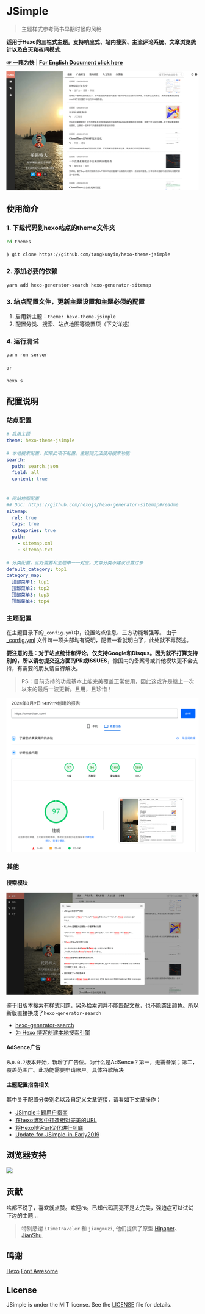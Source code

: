 # JSimple

> 主题样式参考简书早期时候的风格

**适用于Hexo的三栏式主题。支持响应式、站内搜索、主流评论系统、文章浏览统计以及白天和夜间模式**.

[**☞ 一睹为快**](https://tomartisan.com) | [**For English Document click here**](https://github.com/tangkunyin/hexo-theme-jsimple/blob/master/README.md)

![JSimple-Desktop](/source/images/JSimple-Desktop.png)

## 使用简介

### 1. 下载代码到hexo站点的theme文件夹

```bash
cd themes

$ git clone https://github.com/tangkunyin/hexo-theme-jsimple
```

### 2. 添加必要的依赖

```bash
yarn add hexo-generator-search hexo-generator-sitemap
```

### 3. 站点配置文件，更新主题设置和主题必须的配置

1. 启用新主题：`theme: hexo-theme-jsimple`
2. 配置分类、搜索、站点地图等设置项（下文详述）


### 4. 运行测试

```bash
yarn run server

or

hexo s
```


## 配置说明

### 站点配置

```yml
# 启用主题
theme: hexo-theme-jsimple

# 本地搜索配置，如果此项不配置。主题则无法使用搜索功能
search:
  path: search.json
  field: all
  content: true
  

# 网站地图配置
## Doc: https://github.com/hexojs/hexo-generator-sitemap#readme
sitemap:
  rel: true
  tags: true
  categories: true
  path:
    - sitemap.xml
    - sitemap.txt

# 分类配置，此处需要和主题中一一对应。文章分类不建议设置过多
default_category: top1
category_map:
  顶部菜单1: top1
  顶部菜单2: top2
  顶部菜单3: top3
  顶部菜单4: top4
```

### 主题配置

在主题目录下的`_config.yml`中，设置站点信息、三方功能增强等。
由于 [_config.yml](https://github.com/tangkunyin/hexo-theme-jsimple/blob/master/_config.yml) 文件每一项头部均有说明，配置一看就明白了，此处就不再赘述。

**要注意的是：对于站点统计和评论，仅支持Google和Disqus。因为就不打算支持别的，所以请勿提交这方面的PR或ISSUES**，像国内的备案号或其他模块更不会支持，有需要的朋友请自行解决。

> PS：目前支持的功能基本上能完美覆盖正常使用，因此这或许是继上一次以来的最后一波更新。且用，且珍惜！

![JSimple-Desktop](/source/images/pagespeed-test.png)

### 其他

#### 搜索模块

![JSimple-Desktop](/source/images/JSimple-Desktop-With-LocalSearch.png)

鉴于旧版本搜索有样式问题，另外检索词并不能匹配文章，也不能突出颜色。所以新版直接换成了`hexo-generator-search`

- [hexo-generator-search](https://github.com/wzpan/hexo-generator-search)
- [为 Hexo 博客创建本地搜索引擎](https://liam.page/2017/09/21/local-search-engine-in-Hexo-site/)


#### AdSence广告

从`0.0.7`版本开始，新增了广告位。为什么是AdSence？第一，无需备案；第二，覆盖范围广。此功能需要申请账户。具体谷歌解决


#### 主题配置指南相关

其中关于配置分类别名以及自定义文章链接，请看如下文章操作：

- [JSimple主题用户指南](https://tomartisan.com/groceries/jsimple-usage/)
- [在hexo博客中打造相对完美的URL](https://tomartisan.com/groceries/hexo-perfect-link/)
- [将Hexo博客url优化进行到底](https://tomartisan.com/groceries/permalink-optimize-hexo/)
- [Update-for-JSimple-in-Early2019](https://tomartisan.com/groceries/the-update-for-jsimple-in-early2019/)

## 浏览器支持

![](https://raw.githubusercontent.com/iTimeTraveler/hexo-theme-hipaper/master/source/preview/browser-support.png?raw=true)


## 贡献

啥都不说了，喜欢就点赞。欢迎`PR`。已知代码高亮不是太完美，强迫症可以试试下边的主题...

> 特别感谢 `iTimeTraveler` 和 `jiangmuzi`, 他们提供了原型 [Hipaper](https://github.com/iTimeTraveler/hexo-theme-hipaper)、 [JianShu](https://github.com/jiangmuzi/jianshu).


## 鸣谢

[Hexo](https://hexo.io)
[Font Awesome](http://fontawesome.io)

## License

JSimple is under the MIT license. See the [LICENSE](https://github.com/tangkunyin/hexo-theme-jsimple/blob/master/LICENSE) file for details.

